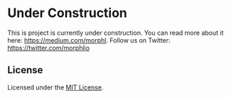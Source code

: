 # Under Construction

This is project is currently under construction. You can read more about it here: https://medium.com/morphl. Follow us on Twitter: https://twitter.com/morphlio

## License

Licensed under the [MIT License](https://opensource.org/licenses/MIT).
